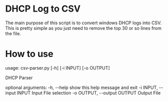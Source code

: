 # DHCP Log to CSV
The main purpose of this script is to convert windows DHCP logs into CSV. This is pretty simple as you just need to remove the top 30 or so lines from the file.

# How to use

usage: csv-parser.py [-h] [-i INPUT] [-o OUTPUT]

DHCP Parser

optional arguments:
  -h, --help            show this help message and exit
  -i INPUT, --input INPUT
                        Input File selection
  -o OUTPUT, --output OUTPUT
                        Output File
